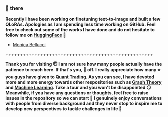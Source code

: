### 👋 there

**Recently I have been working on finetuning text-to-image and built a few QLoRAs. Apologies as I am spending less time working on GitHub. Feel free to check out some of the works I have done and do not hesitate to follow me on <a href=https://huggingface.co/je-suis-tm>HuggingFace</a> 🤗**

* <a href=https://huggingface.co/je-suis-tm/monica_bellucci_lora_flux_nf4>Monica Bellucci</a>

+++++++++++++++++++++++++++++++++++++++++++++++++++

**Thank you for visiting :innocent: I am not sure how many people actually have the patience to reach here. If that's you, 🎩 off. I really appreciate how many :star: you guys have given to <a href=https://github.com/je-suis-tm/quant-trading>Quant Trading</a>. As you can see, I have devoted more and more energy towards other respositories such as <a href=https://github.com/je-suis-tm/graph-theory>Graph Theory</a> and <a href=https://github.com/je-suis-tm/machine-learning>Machine Learning</a>. Take a tour and you won't be disappointed :smirk: Meanwhile, if you have any questions or thoughts, feel free to raise issues in the repository so we can start :speech_balloon: I genuinely enjoy conversations with people from diverse background and they never stop to inspire me to develop new perspectives to tackle challenges in life :muscle:**
